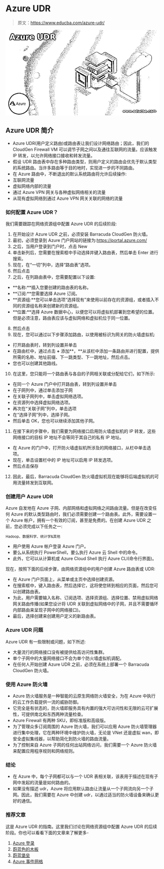 # Azure UDR

> 原文：<https://www.educba.com/azure-udr/>

![Azure UDR](img/a6f5aca219efc5045be5345da8c4902e.png)



## Azure UDR 简介

*   Azure UDR(用户定义路由)或路由表让我们设计网络路由；因此，我们的 CloudGen Firewall VM 可以调节子网之间以及通往互联网的流量。应该触发 IP 转发，以允许网络接口接收和转发流量。
*   假设 UDR 路由表中存在多种路由类型，则用户定义的路由会优先于默认类型的系统路由。当许多路由等于目的地时，实现进一步的不同路由。
*   在 Azure 路由中，不断退出的默认系统路由将允许后续操作:
*   互联网流量
*   虚拟网络内部的流量
*   通过 Azure VPN 网关与各种虚拟网络相关的流量
*   从现有虚拟网络到通过 Azure VPN 网关关联的网络的流量

### 如何配置 Azure UDR？

我们需要跟踪在网络资源组中配置 Azure UDR 的后续阶段:

1.  在开始设计 Azure UDR 之前，必须安装 Barracuda CloudGen 防火墙。
2.  最初，必须登录到 Azure 门户网站的链接为:https://portal.azure.com/
3.  之后，当用户登录到门户时，点击 New
4.  单击新列后，您需要在搜索框中手动选择并键入路由表，然后单击 Enter 进行搜索。
5.  现在，在“一切”列中，选择“路由表”选项。
6.  然后点击
7.  之后，在列路由表中，您需要配置以下设置:

*   **名称:**插入您要创建的路由表的名称。
*   **订阅:**您需要选择 Azure 订阅。
*   **资源组:**您可以单击选项“选择现有”来使用以前存在的资源组，或者插入不同的资源组名称来创建新的资源组。
*   **位置:**选择 Azure 数据中心，以便您可以将虚拟机部署到您希望的位置。但是必须注意，路由表应该与虚拟网络和虚拟机位于同一位置。

8.  然后点击
9.  现在，您可以通过以下步骤添加路由，以使用被标识为网关的防火墙虚拟机:

*   打开路由表时，转到列设置并单击
*   在路由栏中，通过点击 **+** 添加**，**从该栏中添加一条路由并进行配置，提供所需的名称、地址前缀、下一跳类型、下一跳地址，然后点击。
*   您也可以创建其他路线。

10.  在这里，您只能将一个路由表与各自的子网相关联或分配给它们，如下所示:

*   在同一个 Azure 门户中打开路由表，转到列设置并单击
*   在子网列中，通过单击添加子网
*   在关联子网列中，单击虚拟网络选项。
*   在资源列中选择虚拟网络选项。
*   再次在“关联子网”列中，单击选项
*   在“选择子网”列中，选择子网。
*   然后单击 OK，您也可以继续添加其他子网。

11.  在接下来的步骤中，我们需要为网络接口启用防火墙虚拟机的 IP 转发，这些网络接口的目标 IP 地址不会等同于其自己的私有 IP 地址。

*   在 Azure 的门户中，打开防火墙虚拟机所涉及的网络接口，从栏中单击选项。
*   现在，单击设置栏中的 IP 地址可以启用 IP 转发选项。
*   然后点击保存

12.  因此，最后，Barracuda CloudGen 防火墙虚拟机现在能够将后端虚拟机的可用流量转发到互联网。

### 创建用户 Azure UDR

Azure 自发地在 Azure 子网、内部网络和虚拟网络之间路由流量。但是在改变任何 Azure 的默认类型路由时，我们必须需要创建一个路由表。此外，需要设置一个 Azure 帐户，拥有一个有效的订阅，甚至是免费的。在创建 Azure UDR 之前，您必须完成以下任务之一:

<small>Hadoop、数据科学、统计学&其他</small>

*   用户使用 Azure 帐户登录 Azure 门户。
*   要么从系统执行 PowerShell，要么执行 Azure 云 Shell 中的命令。
*   此外，它可以从计算机或 Azure Cloud Shell 执行 Azure CLI(命令行界面)。

现在，按照下面的后续步骤，由网络资源组中的用户创建 Azure 路由表或 UDR:

*   在 Azure 门户页面上，从菜单或主页中选择创建资源。
*   在搜索框中，键入路由表，然后选择它，这将使您转到相应的页面，然后您可以创建路由表。
*   为此，用户需要输入名称、订阅选项、选择资源组、选择位置、禁用虚拟网络网关路由传播(如果您设计将 UDR 关联到虚拟网络中的子网，并且不需要循环内部路由来呈现子网中的网络接口)。
*   最后，选择创建来创建用户定义的新路由表。

### Azure UDR 问题

Azure UDR 有一些限制或问题，如下所述:

*   大量流行的网络接口没有被提供给高访问性集群。
*   单个子网中的大量网络接口不会为单个防火墙虚拟机调配。
*   在任何人开始创建 Azure UDR 之前，必须在系统上部署一个 Barracuda CloudGen 防火墙。

### 使用 Azure 防火墙

*   Azure 防火墙服务是一种智能的云原生网络防火墙安全，为在 Azure 中执行的云工作负载提供一流的威胁防御。
*   它完全是有状态的，防火墙即服务具有内置的强大可访问性和无限的云可扩展性，可提供南北和东西两种流量检查。
*   Azure Firewall 有两种 SKU，即标准版和高级版。
*   为了管理众多订阅周围的 Azure 防火墙，我们可以应用 Azure 防火墙管理器进行集中处理，它在两种环境中维护防火墙，无论是 VNet 还是虚拟 wan，即安全虚拟集线器，以帮助简化到防火墙的路由流量。
*   为了控制来自 Azure 子网的任何出站网络访问，我们需要一个 Azure 防火墙来配置应用程序规则和网络规则。

### 结论

*   在 Azure 中，每个子网都可以与一个 UDR 表相关联，该表用于描述在现有子网中发起的流量是如何路由的。
*   如果没有描述 udr，Azure 将应用默认路由让流量从一个子网流向另一个子网。因此，我们需要在 Azure 中创建 udr，以通过适当的防火墙设备来确认更好的通信。

### 推荐文章

这是 Azure UDR 的指南。这里我们讨论在网络资源组中配置 Azure UDR 的后续阶段。你也可以看看下面的文章来了解更多-

1.  [Azure 登录](https://www.educba.com/azure-login/)
2.  [蔚蓝色的木板](https://www.educba.com/azure-boards/)
3.  [蔚蓝堡垒](https://www.educba.com/azure-bastion/)
4.  [Azure 事件网格](https://www.educba.com/azure-event-grid/)





